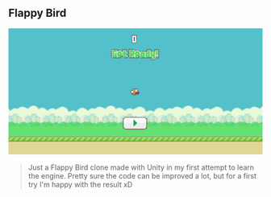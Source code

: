 ## Flappy Bird

![Flappy Bird Get Ready screen](cover.png)

> Just a Flappy Bird clone made with Unity in my first attempt to learn the engine.
> Pretty sure the code can be improved a lot, but for a first try I'm happy with the result xD
